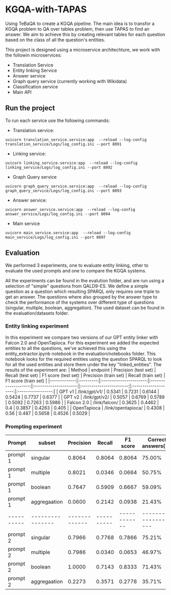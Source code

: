 # KGQA-with-TAPAS
Using TeBaQA to create a KGQA pipeline. The main idea is to transfor a KGQA problem to  QA over tables problem,  then use TAPAS to find an answer. We aim to achieve this by creating relevant tables for each question based on the class of all the question's entities.

This project is designed using a microservice architechture, we work with the followin microservices:
- Translation Service
- Entity linking Service
- Answer service
- Graph query service (currently  working with Wikidata)
- Classification service
- Main API

## Run the project
To run each service use the following commands:

- Translation service:

```
uvicorn translation_service.service:app  --reload --log-config translation_service/Logs/log_config.ini --port 8091
```

- Linking service:

```
uvicorn linking_service.service:app  --reload --log-config linking_service/Logs/log_config.ini --port 8092
```

- Graph Query service

```
uvicorn graph_query_service.service:app  --reload --log-config graph_query_service/Logs/log_config.ini --port 8093
```

- Answer service:

```
uvicorn answer_service.service:app  --reload --log-config answer_service/Logs/log_config.ini --port 8094
```

- Main service

```
uvicorn main_service.service:app  --reload --log-config main_service/Logs/log_config.ini --port 8097
```
## Evaluation
We performed 3 experiments, one to evaluate entity linking, other to evaluate the used prompts and one to compare the KGQA systems.

All the experiments can be found in the evalution folder, and are run using a selection of "simple" questions from QALD9-ES. We define a simple question as a question which resulting SPARQL only requires one triple to get an answer. The questions where also grouped by the answer type to check the performance of the systems over different type of questions (singular, multiple, boolean, aggregation). The used dataset can be found in the evaluation/datasets folder.

### Entity linking experiment
In this experiment we compare two versions of our GPT entity linker with Falcon 2.0 and OpenTapioca. For this experiment we added the expected entities to all the questions, we've achieved this using the entity_extractor.ipynb notebook in the evaluation/notebooks folder. This notebook looks for the required entities using the question SPARQL to look for all the used entities and store them under the key "linked_entities".
The results of the experiment are:
|    Method   |  endpoint |  Precision (test set)  |  Recall (test set)  |  F1 score (test set)  |  Precision (train set)  |  Recall (train set)  |  F1 score (train set)  |
|-------------|:---------:|:----------------------:|:-------------------:|:---------------------:|:-----------------------:|:--------------------:|:-----------------:|
|    GPT v1   | /link/gpt/v1/  |  0.5341  |  0.7231  |  0.6144  |  0.5424  | 0.7737  |  0.6377  |
|    GPT v2   | /link/gpt/v2/  |  0.5057  |  0.6769  |  0.5789  |  0.5092  |  0.7263  |  0.5986  |
|  Falcon 2.0  | /link/falcon/  |  0.3625  |  0.4462  |  0.4  |  0.3857  |  0.4263  |  0.405  |
|  OpenTapioca  | /link/opentapioca/  |  0.4308  |  0.56  |  0.487  |  0.5658  |  0.4526  |  0.5029  |

### Prompting experiment
|  Prompt  |   subset       |  Precision  |  Recall  |  F1 score  |  Correct answers(%) | 
|----------|----------------|-------------|----------|------------|---------------------|
| prompt 1 |  singular      |  0.8064     |  0.8064  |  0.8064    |  75.00%             |
| prompt 1 |  multiple      |  0.8021     |  0.0346  |  0.0664    |  50.75%             |
| prompt 1 |  boolean       |  0.7647     |  0.5909  |  0.6667    |  59.09%             |
| prompt 1 |  aggregaation  |  0.0600     |  0.2142  |  0.0938    |  21.43%             |
|----------|----------------|-------------|----------|------------|---------------------|
| prompt 2 |  singular      |  0.7966     |  0.7768  |  0.7866    |  75.21%             |
| prompt 2 |  multiple      |  0.7986     |  0.0340  |  0.0653    |  46.97%             |
| prompt 2 |  boolean       |  1.0000     |  0.7143  |  0.8333    |  71.43%             |
| prompt 2 |  aggregaation  |  0.2273     |  0.3571  |  0.2778    |  35.71%             |